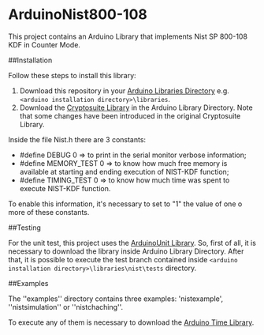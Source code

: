 ArduinoNist800-108
====

This project contains an Arduino Library that implements Nist SP 800-108 KDF in Counter Mode.

##Installation

Follow these steps to install this library:

1. Download this repository in your [Arduino Libraries Directory](http://arduino.cc/en/Guide/Libraries) e.g. `<arduino installation directory>\libraries`.
1. Download the [Cryptosuite Library](https://github.com/dventura3/Cryptosuite) in the Arduino Library Directory. Note that some changes have been introduced in the original Cryptosuite Library.

Inside the file Nist.h there are 3 constants:

* #define DEBUG 0 => to print in the serial monitor verbose information;
* #define MEMORY_TEST 0 => to know how much free memory is available at starting and ending execution of NIST-KDF function;
* #define TIMING_TEST 0 => to know how much time was spent to execute NIST-KDF function.

To enable this information, it's necessary to set to "1" the value of one o more of these constants.

##Testing

For the unit test, this project uses the [ArduinoUnit Library](https://github.com/mmurdoch/arduinounit).
So, first of all, it is necessary to download the library inside Arduino Library Directory.
After that, it is possible to execute the test branch contained inside `<arduino installation directory>\libraries\nist\tests` directory.

##Examples

The ''examples'' directory contains three examples: 'nistexample', ''nistsimulation'' or ''nistchaching''.

To execute any of them is necessary to download the [Arduino Time Library](http://playground.arduino.cc/Code/Time).
